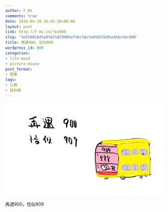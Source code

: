 ```yaml
---
author: F_Ms
comments: true
date: 2016-04-28 16:45:36+00:00
layout: post
link: http://f-ms.cn/?p=880
slug: '%e5%86%8d%e9%81%87900%ef%bc%8c%e6%81%b0%e4%bc%bc909'
title: 再遇900，恰似909
wordpress_id: 880
categories:
- life-mood
- picture-mouse
post_format:
- 图像
tags:
- 心情
- 鼠标画
---
```


![再遇900,恰似909_20160428](/img/post/wp/2016/04/再遇900恰似909_20160428-1.png)


再遇900，恰似909
